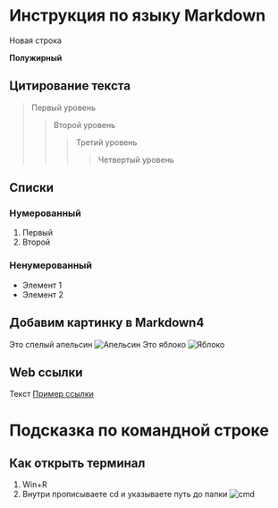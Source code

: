 # Инструкция по языку Markdown

Новая строка

**Полужирный**

## Цитирование текста

> Первый уровень
>> Второй уровень
>>> Третий уровень
>>>> Четвертый уровень

## Списки

### Нумерованный
1. Первый
2. Второй

### Ненумерованный
* Элемент 1
* Элемент 2



## Добавим картинку в Markdown4
Это спелый апельсин ![Апельсин](apelsin.jpg)
Это яблоко ![Яблоко](yabloko.jpg)

## Web ссылки

Текст [Пример ссылки](https://www.google.ru/ "Всплывающая подсказка")

# Подсказка по командной строке

## Как открыть терминал 
1. Win+R
2. Внутри прописываете cd и указываете путь до папки
![cmd](cmd.PNG)